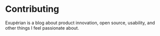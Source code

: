 # Contributing

Exupérian is a blog about product innovation, open source, usability, and other things I feel passionate about.
